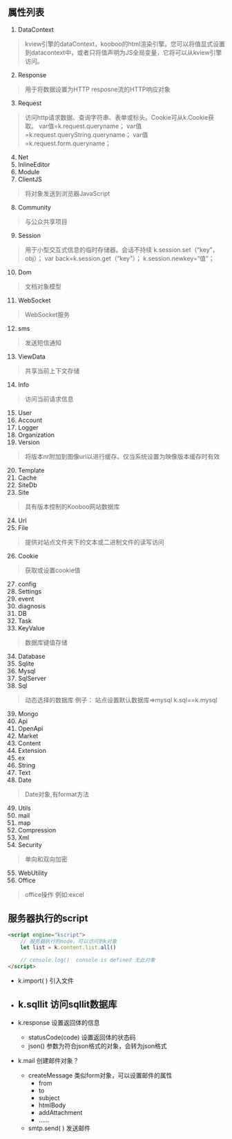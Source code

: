 ## 属性列表

1. DataContext

>  kview引擎的dataContext，kooboo的html渲染引擎。您可以将值显式设置到datacontext中，或者只将值声明为JS全局变量，它将可以从kview引擎访问。

2. Response

> 用于将数据设置为HTTP resposne流的HTTP响应对象

3. Request

> 访问http请求数据、查询字符串、表单或标头。Cookie可从k.Cookie获取。
> var值=k.request.queryname；
> var值=k.request.queryString.queryname；
> var值=k.request.form.queryname；

4. Net
5. InlineEditor
6. Module
7. ClientJS

> 将对象发送到浏览器JavaScript

8. Community

> 与公众共享项目

9. Session

> 用于小型交互式信息的临时存储器。会话不持续
> k.session.set（“key”，obj）；
> var back=k.session.get（“key”）；
> k.session.newkey=“值”；

10. Dom

> 文档对象模型

11. WebSocket

> WebSocket服务

12. sms

> 发送短信通知

13. ViewData

> 共享当前上下文存储

14. Info

> 访问当前请求信息

15. User
16. Account
17. Logger
18. Organization
19. Version

> 将版本nr附加到图像url以进行缓存。仅当系统设置为映像版本缓存时有效

20. Template
21. Cache
22. SiteDb
23. Site

> 具有版本控制的Kooboo网站数据库

24. Url
25. File

> 提供对站点文件夹下的文本或二进制文件的读写访问

26. Cookie

> 获取或设置cookie值

27. config
28. Settings
29. event
30. diagnosis
31. DB
32. Task
33. KeyValue

> 数据库键值存储

34. Database
35. Sqlite
36. Mysql
37. SqlServer
38. Sql

> 动态选择的数据库
> 例子：
> 站点设置默认数据库=>mysql
> k.sql==k.mysql

39. Mongo
40. Api
41. OpenApi
42. Market
43. Content
44. Extension
45. ex
46. String
47. Text
48. Date

> Date对象,有format方法

49. Utils
50. mail
51. map
52. Compression
53. Xml
54. Security

> 单向和双向加密

55. WebUtility
56. Office

> office操作
> 例如:excel

## 

## 服务器执行的script

```html
<script engine="kscript">
    // 服务器执行的node，可以访问到k对象
    let list = k.content.list.all()

    // console.log()  console is defined 无此对象
</script>
```


- k.import( ) 引入文件
- k.sqllit 访问sqllit数据库
  - 

- k.response 设置返回体的信息
  - statusCode(code)  设置返回体的状态码
  - json() 参数为符合json格式的对象，会转为json格式 
- k.mail 创建邮件对象？
  - createMessage 类似form对象，可以设置邮件的属性
    - from 
    - to
    - subject
    - htmlBody
    - addAttachment
    - ......
  - smtp.send( )  发送邮件